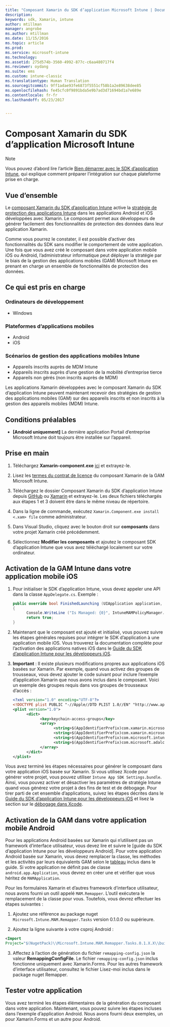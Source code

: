 ```yaml
---
title: "Composant Xamarin du SDK d’application Microsoft Intune | Documentation Microsoft"
description: 
keywords: sdk, Xamarin, intune
author: mtillman
manager: angrobe
ms.author: mtillman
ms.date: 11/15/2016
ms.topic: article
ms.prod: 
ms.service: microsoft-intune
ms.technology: 
ms.assetid: 275d574b-3560-4992-877c-c6aa480717f4
ms.reviewer: oydang
ms.suite: ems
ms.custom: intune-classic
ms.translationtype: Human Translation
ms.sourcegitcommit: 9ff1adae93fe6873f5551cf58b1a2e89638dee85
ms.openlocfilehash: fe45cfc0f9891bda5e9b7ad3d71694bd1a7e689e
ms.contentlocale: fr-fr
ms.lasthandoff: 05/23/2017


---
```


# <a name="microsoft-intune-app-sdk-xamarin-component"></a>Composant Xamarin du SDK d’application Microsoft Intune

> [!NOTE]
> Vous pouvez d’abord lire l’article [Bien démarrer avec le SDK d’application Intune](intune-app-sdk-get-started.md), qui explique comment préparer l’intégration sur chaque plateforme prise en charge.



## <a name="overview"></a>Vue d’ensemble
Le [composant Xamarin du SDK d’application Intune](https://components.xamarin.com/view/microsoft.intune.mam) active la [stratégie de protection des applications Intune](../deploy-use/protect-app-data-using-mobile-app-management-policies-with-microsoft-intune.md) dans les applications Android et iOS développées avec Xamarin. Le composant permet aux développeurs de générer facilement des fonctionnalités de protection des données dans leur application Xamarin.

Comme vous pourrez le constater, il est possible d’activer des fonctionnalités du SDK sans modifier le comportement de votre application. Une fois que vous avez créé le composant dans votre application mobile iOS ou Android, l’administrateur informatique peut déployer la stratégie par le biais de la gestion des applications mobiles (GAM) Microsoft Intune en prenant en charge un ensemble de fonctionnalités de protection des données.

## <a name="whats-supported"></a>Ce qui est pris en charge

### <a name="developer-machines"></a>Ordinateurs de développement
* Windows


### <a name="mobile-app-platforms"></a>Plateformes d’applications mobiles
* Android
* iOS


### <a name="intune-mobile-application-management-scenarios"></a>Scénarios de gestion des applications mobiles Intune

* Appareils inscrits auprès de MDM Intune
* Appareils inscrits auprès d’une gestion de la mobilité d’entreprise tierce
* Appareils non gérés (non inscrits auprès de MDM)

Les applications Xamarin développées avec le composant Xamarin du SDK d’application Intune peuvent maintenant recevoir des stratégies de gestion des applications mobiles (GAM) sur des appareils inscrits et non inscrits à la gestion des appareils mobiles (MDM) Intune.

## <a name="prerequisites"></a>Conditions préalables

* **[Android uniquement]** La dernière application Portail d’entreprise Microsoft Intune doit toujours être installée sur l’appareil.

## <a name="get-started"></a>Prise en main

1.    Téléchargez **Xamarin-component.exe** [ici](https://components.xamarin.com/submit/xpkg) et extrayez-le.

2. Lisez les [termes du contrat de licence](https://components.xamarin.com/license/microsoft.intune.mam) du composant Xamarin de la GAM Microsoft Intune.

3.    Téléchargez le dossier Composant Xamarin du SDK d’application Intune depuis [GitHub](https://github.com/msintuneappsdk/intune-app-sdk-xamarin) ou [Xamarin](https://components.xamarin.com/license/microsoft.intune.mam) et extrayez-le. Les deux fichiers téléchargés aux étapes 1 et 3 doivent être dans le même niveau de répertoire.

4.    Dans la ligne de commande, exécutez `Xamarin.Component.exe install <.xam> file` comme administrateur.

5.    Dans Visual Studio, cliquez avec le bouton droit sur **composants** dans votre projet Xamarin créé précédemment.

6.    Sélectionnez **Modifier les composants** et ajoutez le composant SDK d’application Intune que vous avez téléchargé localement sur votre ordinateur.



## <a name="enabling-intune-mam-in-your-ios-mobile-app"></a>Activation de la GAM Intune dans votre application mobile iOS
1.    Pour initialiser le SDK d’application Intune, vous devez appeler une API dans la classe `AppDelegate.cs`. Exemple :

      ```csharp
      public override bool FinishedLaunching (UIApplication application, NSDictionary launchOptions)
      {
            Console.WriteLine ("Is Managed: {0}", IntuneMAMPolicyManager.Instance.PrimaryUser != null);
            return true;
      }

      ```

2.    Maintenant que le composant est ajouté et initialisé, vous pouvez suivre les étapes générales requises pour intégrer le SDK d’application à une application mobile iOS. Vous trouverez la documentation complète pour l’activation des applications natives iOS dans le [Guide du SDK d’application Intune pour les développeurs iOS](intune-app-sdk-ios.md).
3. **Important** : Il existe plusieurs modifications propres aux applications iOS basées sur Xamarin. Par exemple, quand vous activez des groupes de trousseaux, vous devez ajouter le code suivant pour inclure l’exemple d’application Xamarin que nous avons inclus dans le composant. Voici un exemple des groupes requis dans vos groupes de trousseaux d’accès :

      ```xml
      <?xml version="1.0" encoding="UTF-8"?>
      <!DOCTYPE plist PUBLIC "-//Apple//DTD PLIST 1.0//EN" "http://www.apple.com/DTDs/PropertyList-1.0.dtd">
      <plist version="1.0">
            <dict>
                  <key>keychain-access-groups</key>
                  <array>
                        <string>$(AppIdentifierPrefix)com.xamarin.microsoftintunesample</string>
                        <string>$(AppIdentifierPrefix)com.xamarin.microsoftintunesample.intunemam</string>
                        <string>$(AppIdentifierPrefix)com.microsoft.intune.mam</string>
                        <string>$(AppIdentifierPrefix)com.microsoft.adalcache</string>
                  </array>
            </dict>
      </plist>
      ```

Vous avez terminé les étapes nécessaires pour générer le composant dans votre application iOS basée sur Xamarin. Si vous utilisez Xcode pour générer votre projet, vous pouvez utiliser `Intune App SDK Settings.bundle`. Ainsi, vous pouvez activer et désactiver les paramètres de stratégie Intune quand vous générez votre projet à des fins de test et de débogage. Pour tirer parti de cet ensemble d’applications, suivez les étapes décrites dans le [Guide du SDK d’application Intune pour les développeurs iOS](intune-app-sdk-ios.md) et lisez la section sur le [débogage dans Xcode](intune-app-sdk-ios.md#status-result-and-debug-notifications).

## <a name="enabling-mam-in-your-android-mobile-app"></a>Activation de la GAM dans votre application mobile Android
Pour les applications Android basées sur Xamarin qui n’utilisent pas un framework d’interface utilisateur, vous devez lire et suivre le [guide du SDK d’application Intune pour les développeurs Android]. Pour votre application Android basée sur Xamarin, vous devez remplacer la classe, les méthodes et les activités par leurs équivalents GAM selon le [tableau](intune-app-sdk-android.md#replace-classes-methods-and-activities-with-their-mam-equivalent) inclus dans le guide. Si votre application ne définit pas de classe `android.app.Application`, vous devrez en créer une et vérifier que vous héritez de `MAMApplication`.

Pour les formulaires Xamarin et d’autres framework d’interface utilisateur, nous avons fourni un outil appelé `MAM.Remapper`. L’outil exécutera le remplacement de la classe pour vous. Toutefois, vous devrez effectuer les étapes suivantes :

1.    Ajoutez une référence au package nuget ` Microsoft.Intune.MAM.Remapper.Tasks` version 0.1.0.0 ou supérieure.

2.    Ajoutez la ligne suivante à votre csproj Android :
  ```xml
  <Import
  Project="$(NugetPack)\\Microsoft.Intune.MAM.Remapper.Tasks.0.1.X.X\\build\\MonoAndroid10\\Microsoft.Intune.MAM.Remapper.targets" />
  ```

3.    Affectez à l’action de génération du fichier `remapping-config.json` la valeur **RemappingConfigFile**. Le fichier `remapping-config.json` inclus fonctionne uniquement avec Xamarin.Forms. Pour les autres framework d’interface utilisateur, consultez le fichier Lisez-moi inclus dans le package nuget Remapper.

## <a name="test-your-app"></a>Tester votre application

Vous avez terminé les étapes élémentaires de la génération du composant dans votre application. Maintenant, vous pouvez suivre les étapes incluses dans l’exemple d’application Android. Nous avons fourni deux exemples, un pour Xamarin.Forms et un autre pour Android.

